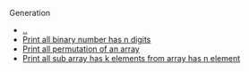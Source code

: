 Generation
* [..](https://github.com/Sherly1001/Progamming-and-Algorithms-in-Le-Minh-Hoang-s-book)
* [Print all binary number has n digits](bin.c)
* [Print all permutation of an array](permutation..c)
* [Print all sub array has k elements from array has n element](subSet.c)
